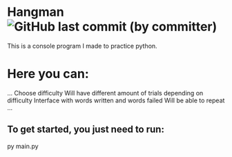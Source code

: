 # Hangman ![GitHub last commit (by committer)](https://img.shields.io/github/last-commit/:user/artas100)

This is a console program I made to practice python.

# Here you can:
...
    Choose difficulty
    Will have different amount of trials depending on difficulty
    Interface with words written and words failed
    Will be able to repeat
...    
## To get started, you just need to run:

py main.py
